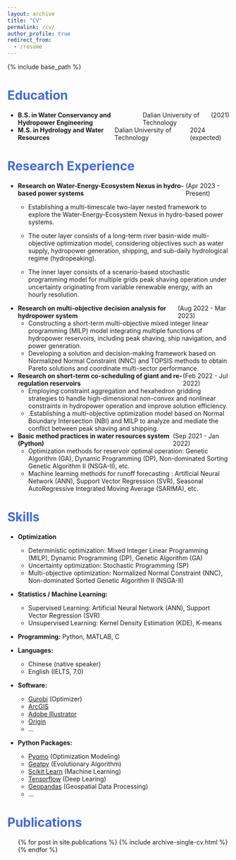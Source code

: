 ```yaml
---
layout: archive
title: "CV"
permalink: /cv/
author_profile: true
redirect_from:
  - /resume
---
```


{% include base_path %}

<h1 style="color: #4169e1;">Education</h1>

* <div class="container" style="display: flex; justify-content: space-between;">
      <div><b>B.S. in Water Conservancy and Hydropower Engineering</b></div>
      <div>Dalian University of Technology</div>
      <div>(2021)</div>
      </div>

* <div class="container" style="display: flex; justify-content: space-between;">
      <div><b>M.S. in Hydrology and Water Resources</b></div>
      <div>Dalian University of Technology</div>
      <div>2024 (expected)</div>
      </div>

<h1 style="color: #4169e1;">Research Experience</h1>

- <div class="container" style="display: flex; justify-content: space-between;">
      <div><b>Research on Water-Energy-Ecosystem Nexus in hydro-based power systems</b></div>
      <div>(Apr 2023 - Present)</div>
      </div>

  - Establishing a multi-timescale two-layer nested framework to explore the Water-Energy-Ecosystem Nexus in hydro-based power systems.

  - The outer layer consists of a long-term river basin-wide multi-objective optimization model, considering objectives such as water supply, hydropower generation, shipping, and sub-daily hydrological regime (hydropeaking).

  - The inner layer consists of a scenario-based stochastic programming model for multiple grids peak shaving operation under uncertainty originating from variable renewable energy, with an hourly resolution.

- <div class="container" style="display: flex; justify-content: space-between;">
      <div><b>Research on multi-objective decision analysis for hydropower system</b></div>
      <div>(Aug 2022 - Mar 2023)</div>
      </div>

  - Constructing a short-term multi-objective mixed integer linear programming (MILP) model integrating multiple functions of hydropower reservoirs, including peak shaving, ship navigation, and power generation.
  - Developing a solution and decision-making framework based on Normalized Normal Constraint (NNC) and TOPSIS methods to obtain Pareto solutions and coordinate multi-sector performance.

- <div class="container" style="display: flex; justify-content: space-between;">
      <div><b>Research on short-term co-scheduling of giant and re-regulation reservoirs</b></div>
      <div>(Feb 2022 - Jul 2022)</div>
      </div>

  - Employing constraint aggregation and hexahedron gridding strategies to handle high-dimensional non-convex and nonlinear constraints in hydropower operation and improve solution efficiency.
  - .Establishing a multi-objective optimization model based on Normal Boundary Intersection (NBI) and MILP to analyze and mediate the conflict between peak shaving and shipping.

- <div class="container" style="display: flex; justify-content: space-between;">
      <div><b>Basic method practices in water resources system (Python)</b></div>
      <div>(Sep 2021 - Jan 2022)</div>
      </div>

  - Optimization methods for reservoir optimal operation: Genetic Algorithm (GA), Dynamic Programming (DP), Non-dominated Sorting Genetic Algorithm II (NSGA-II), etc.
  - Machine learning methods for runoff forecasting : Artificial Neural Network (ANN), Support Vector Regression (SVR), Seasonal AutoRegressive Integrated Moving Average (SARIMA), etc.

<h1 style="color: #4169e1;">Skills</h1>

- **Optimization**
  - Deterministic optimization: Mixed Integer Linear Programming (MILP), Dynamic Programming (DP), Genetic Algorithm (GA)
  - Uncertainty optimization: Stochastic Programming (SP)
  - Multi-objective optimization: Normalized Normal Constraint (NNC), Non-dominated Sorted Genetic Algorithm II (NSGA-II)

- **Statistics / Machine Learning:**
  - Supervised Learning: Artificial Neural Network (ANN), Support Vector Regression (SVR)
  - Unsupervised Learning: Kernel Density Estimation (KDE), K-means


- **Programming:** Python, MATLAB, C
- **Languages:**
  - Chinese (native speaker)
  - English (IELTS, 7.0)
- **Software:** 
  - [Gurobi](https://www.gurobi.com/) (Optimizer)
  - [ArcGIS](https://www.esri.com/en-us/home) 
  - [Adobe Illustrator](https://www.adobe.com/)
  - [Origin](https://www.originlab.com/)
  - ...
- **Python Packages:**
  - [Pyomo](http://www.pyomo.org/) (Optimization Modeling)
  - [Geatpy](https://github.com/geatpy-dev/geatpy) (Evolutionary Algorithm)
  - [Scikit Learn](https://scikit-learn.org/stable/index.html) (Machine Learning)
  - [Tensorflow](https://www.tensorflow.org/) (Deep Learing)
  - [Geopandas](https://geopandas.org/en/stable/) (Geospatial Data Processing)
  - ...

<h1 style="color: #4169e1;">Publications</h1>

  <ul>{% for post in site.publications %}
    {% include archive-single-cv.html %}
  {% endfor %}</ul>
